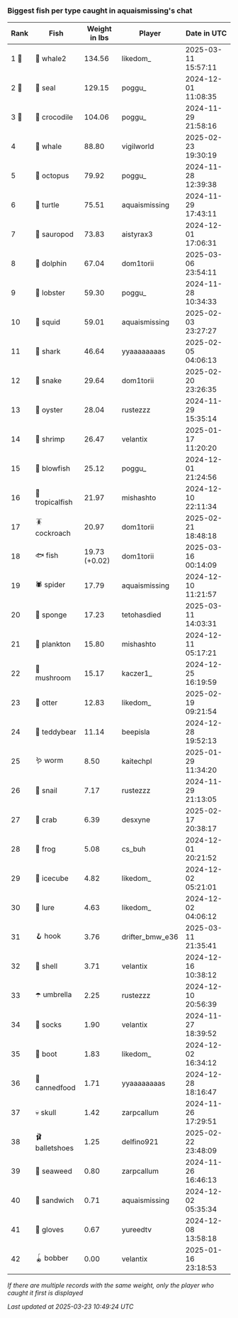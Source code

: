 ### Biggest fish per type caught in aquaismissing's chat
| Rank | Fish | Weight in lbs | Player | Date in UTC |
|------|--------|-----------|---------|------|
| 1 🥇  | 🐋 whale2 | 134.56 | likedom_ | 2025-03-11 15:57:11 |
| 2 🥈  | 🦭 seal | 129.15 | poggu_ | 2024-12-01 11:08:35 |
| 3 🥉  | 🐊 crocodile | 104.06 | poggu_ | 2024-11-29 21:58:16 |
| 4  | 🐳 whale | 88.80 | vigilworld | 2025-02-23 19:30:19 |
| 5  | 🐙 octopus | 79.92 | poggu_ | 2024-11-28 12:39:38 |
| 6  | 🐢 turtle | 75.51 | aquaismissing | 2024-11-29 17:43:11 |
| 7  | 🦕 sauropod | 73.83 | aistyrax3 | 2024-12-01 17:06:31 |
| 8  | 🐬 dolphin | 67.04 | dom1torii | 2025-03-06 23:54:11 |
| 9  | 🦞 lobster | 59.30 | poggu_ | 2024-11-28 10:34:33 |
| 10  | 🦑 squid | 59.01 | aquaismissing | 2025-02-03 23:27:27 |
| 11  | 🦈 shark | 46.64 | yyaaaaaaaas | 2025-02-05 04:06:13 |
| 12  | 🐍 snake | 29.64 | dom1torii | 2025-02-20 23:26:35 |
| 13  | 🦪 oyster | 28.04 | rustezzz | 2024-11-29 15:35:14 |
| 14  | 🦐 shrimp | 26.47 | velantix | 2025-01-17 11:20:20 |
| 15  | 🐡 blowfish | 25.12 | poggu_ | 2024-12-01 21:24:56 |
| 16  | 🐠 tropicalfish | 21.97 | mishashto | 2024-12-10 22:11:34 |
| 17  | 🪳 cockroach | 20.97 | dom1torii | 2025-02-21 18:48:18 |
| 18  | 🐟 fish | 19.73 (+0.02) | dom1torii | 2025-03-16 00:14:09 |
| 19  | 🕷️ spider | 17.79 | aquaismissing | 2024-12-10 11:21:57 |
| 20  | 🧽 sponge | 17.23 | tetohasdied | 2025-03-11 14:03:31 |
| 21  | 🦠 plankton | 15.80 | mishashto | 2024-12-11 05:17:21 |
| 22  | 🍄 mushroom | 15.17 | kaczer1_ | 2024-12-25 16:19:59 |
| 23  | 🦦 otter | 12.83 | likedom_ | 2025-02-19 09:21:54 |
| 24  | 🧸 teddybear | 11.14 | beepisla | 2024-12-28 19:52:13 |
| 25  | 🪱 worm | 8.50 | kaitechpl | 2025-01-29 11:34:20 |
| 26  | 🐌 snail | 7.17 | rustezzz | 2024-11-29 21:13:05 |
| 27  | 🦀 crab | 6.39 | desxyne | 2025-02-17 20:38:17 |
| 28  | 🐸 frog | 5.08 | cs_buh | 2024-12-01 20:21:52 |
| 29  | 🧊 icecube | 4.82 | likedom_ | 2024-12-02 05:21:01 |
| 30  | 🎏 lure | 4.63 | likedom_ | 2024-12-02 04:06:12 |
| 31  | 🪝 hook | 3.76 | drifter_bmw_e36 | 2025-03-11 21:35:41 |
| 32  | 🐚 shell | 3.71 | velantix | 2024-12-16 10:38:12 |
| 33  | ☂️ umbrella | 2.25 | rustezzz | 2024-12-10 20:56:39 |
| 34  | 🧦 socks | 1.90 | velantix | 2024-11-27 18:39:52 |
| 35  | 👢 boot | 1.83 | likedom_ | 2024-12-02 16:34:12 |
| 36  | 🥫 cannedfood | 1.71 | yyaaaaaaaas | 2024-12-28 18:16:47 |
| 37  | 💀 skull | 1.42 | zarpcallum | 2024-11-26 17:29:51 |
| 38  | 🩰 balletshoes | 1.25 | delfino921 | 2025-02-22 23:48:09 |
| 39  | 🌿 seaweed | 0.80 | zarpcallum | 2024-11-26 16:46:13 |
| 40  | 🥪 sandwich | 0.71 | aquaismissing | 2024-12-02 05:35:34 |
| 41  | 🧤 gloves | 0.67 | yureedtv | 2024-12-08 13:58:18 |
| 42  | 🪀 bobber | 0.00 | velantix | 2025-01-16 23:18:53 |

_If there are multiple records with the same weight, only the player who caught it first is displayed_

_Last updated at 2025-03-23 10:49:24 UTC_